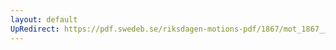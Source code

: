 ```yaml
---
layout: default
UpRedirect: https://pdf.swedeb.se/riksdagen-motions-pdf/1867/mot_1867__ak__00285/mot_1867__ak__00285_001.pdf
---
```

